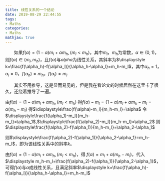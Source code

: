 ```yaml
---
title: 线性关系的一个结论
date: 2019-08-29 22:44:55
tags:
- Maths
categories:
- Maths
mathjax: true
---
```

&emsp;&emsp;如果$f(\alpha)=(1-\alpha)m_l+\alpha m_h,(m_l< m_h)$，其中$m_l$，$m_h$为常数，$\alpha \in (0,1)$，则$f(\alpha) \in (m_l,m_h)$，且$f(\alpha)$与$alpha$为线性关系，其斜率为$\displaystyle k=\frac{f(\alpha_h)-f(\alpha_l)}{\alpha_h-\alpha_l}=m_h-m_l$，其中$\alpha_h=1$，$\alpha_l=0$，$f(\alpha_h)=m_h$，$f(\alpha_l)=m_l$

&emsp;&emsp;其实不用推导，这是显而易见的，但是我在看论文的时候居然在这里卡了很久，还绕着推导了一遍。

由$f(\alpha)=(1-\alpha)m_l+\alpha m_h,(m_l< m_h)$
得$f(\alpha)-m_l=(1-\alpha)m_l+\alpha m_h-m_l=\alpha(m_h-m_l)$
得$\displaystyle\frac{f(\alpha)-m_l}{m_h-m_l}=\alpha$
令$\displaystyle\frac{f(\alpha_1)-m_l}{m_h-m_l}=\alpha_1$,$\displaystyle\frac{f(\alpha_2)-m_l}{m_h-m_l}=\alpha_2$
则$\displaystyle\frac{f(\alpha_2)-f(\alpha_1)}{m_h-m_l}=\alpha_2-\alpha_1$

则$\displaystyle\frac{f(\alpha_2)-f(\alpha_1)}{\alpha_2-\alpha_1}=m_h-m_l$，即为该线性关系中的斜率$k$。

由$f(\alpha)=(1-\alpha)m_l+\alpha m_h,(m_l< m_h)$，得
$f(\alpha)=m_l+\alpha(m_h-m_l)$，代入$\displaystyle m_h-m_l=\frac{f(\alpha_2)-f(\alpha_1)}{\alpha_2-\alpha_1}$，可得$f(\alpha)$与$\alpha$成线性关系，且满足斜率$\displaystyle k=\frac{f(\alpha_h)-f(\alpha_l)}{\alpha_h-\alpha_l}=m_h-m_l$

